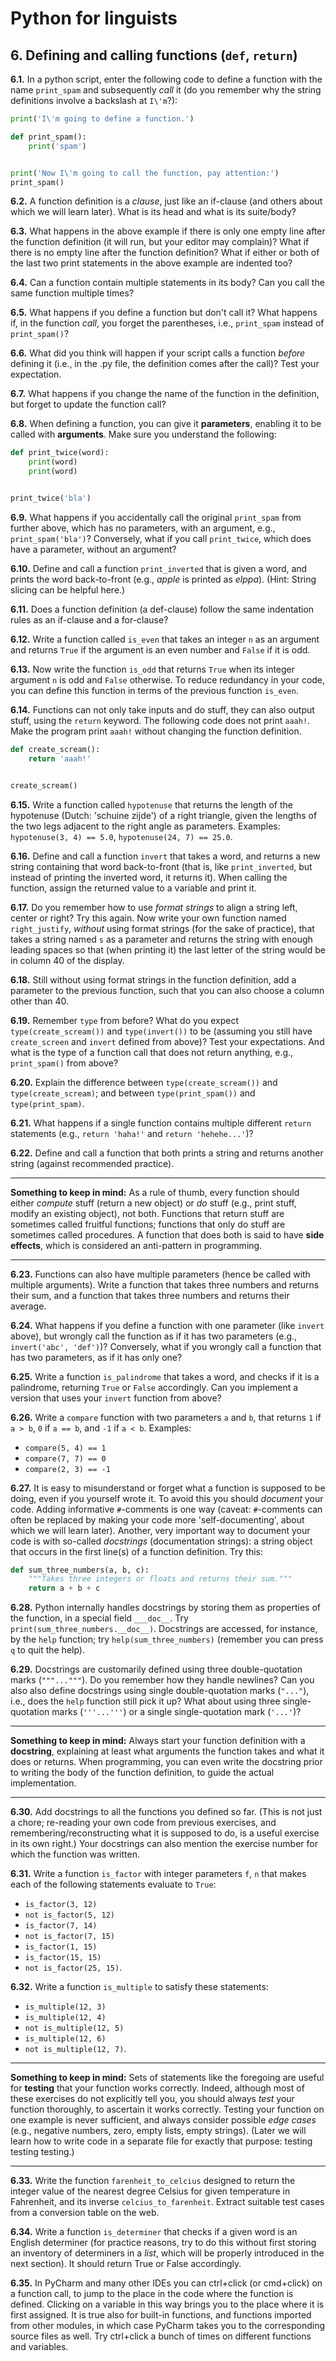 # Python for linguists


## 6. Defining and calling functions (`def`, `return`)

**6.1.** In a python script, enter the following code to define a function with the name `print_spam` and subsequently _call_ it (do you remember why the string definitions involve a backslash at `I\'m`?):

```python
print('I\'m going to define a function.')

def print_spam():
    print('spam')


print('Now I\'m going to call the function, pay attention:')
print_spam()
```


**6.2.** A function definition is a _clause_, just like an if-clause (and others about which we will learn later). What is its head and what is its suite/body?

**6.3.** What happens in the above example if there is only one empty line after the function definition (it will run, but your editor may complain)? What if there is no empty line after the function definition? What if either or both of the last two print statements in the above example are indented too?

**6.4.** Can a function contain multiple statements in its body? Can you call the same function multiple times?

**6.5.** What happens if you define a function but don't call it? What happens if, in the function _call_, you forget the parentheses, i.e., `print_spam` instead of `print_spam()`?

**6.6.** What did you think will happen if your script calls a function _before_ defining it (i.e., in the .py file, the definition comes after the call)? Test your expectation.

**6.7.** What happens if you change the name of the function in the definition, but forget to update the function call?

**6.8.** When defining a function, you can give it **parameters**, enabling it to be called with **arguments**. Make sure you understand the following:

```python
def print_twice(word):
    print(word)
    print(word)


print_twice('bla')
```


**6.9.** What happens if you accidentally call the original `print_spam` from further above, which has no parameters, with an argument, e.g., `print_spam('bla')`? Conversely, what if you call `print_twice`, which does have a parameter, without an argument?

**6.10.** Define and call a function `print_inverted` that is given a word, and prints the word back-to-front (e.g., _apple_ is printed as _elppa_). (Hint: String slicing can be helpful here.)

**6.11.** Does a function definition (a def-clause) follow the same indentation rules as an if-clause and a for-clause?

**6.12.** Write a function called `is_even` that takes an integer `n` as an argument and returns `True` if the argument is an even number and `False` if it is odd.

**6.13.** Now write the function `is_odd` that returns `True` when its integer argument `n` is odd and `False` otherwise. To reduce redundancy in your code, you can define this function in terms of the previous function `is_even`.

**6.14.** Functions can not only take inputs and do stuff, they can also output stuff, using the `return` keyword. The following code does not print `aaah!`. Make the program print `aaah!` without changing the function definition.

```python
def create_scream():
    return 'aaah!'


create_scream()
```


**6.15.** Write a function called `hypotenuse` that returns the length of the hypotenuse (Dutch: 'schuine zijde') of a right triangle, given the lengths of the two legs adjacent to the right angle as parameters. Examples: `hypotenuse(3, 4) == 5.0`, `hypotenuse(24, 7) == 25.0`.

**6.16.** Define and call a function `invert` that takes a word, and returns a new string containing that word back-to-front (that is, like `print_inverted`, but instead of printing the inverted word, it returns it). When calling the function, assign the returned value to a variable and print it.

**6.17.** Do you remember how to use _format strings_ to align a string left, center or right? Try this again. Now write your own function named `right_justify`, _without_ using format strings (for the sake of practice), that takes a string named `s` as a parameter and returns the string with enough leading spaces so that (when printing it) the last letter of the string would be in column 40 of the display.

**6.18.** Still without using format strings in the function definition, add a parameter to the previous function, such that you can also choose a column other than 40.

**6.19.** Remember `type` from before? What do you expect `type(create_scream())` and `type(invert())` to be (assuming you still have `create_screen` and `invert` defined from above)? Test your expectations. And what is the type of a function call that does not return anything, e.g., `print_spam()` from above?

**6.20.** Explain the difference between `type(create_scream())` and `type(create_scream)`; and between `type(print_spam())` and `type(print_spam)`.

**6.21.** What happens if a single function contains multiple different `return` statements (e.g., `return 'haha!'` and `return 'hehehe...'`)?

**6.22.** Define and call a function that both prints a string and returns another string (against recommended practice).

- - - - - -
**Something to keep in mind:** As a rule of thumb, every function should either _compute_ stuff (return a new object) or _do_ stuff (e.g., print stuff, modify an existing object), not both. Functions that return stuff are sometimes called fruitful functions; functions that only do stuff are sometimes called procedures. A function that does both is said to have **side effects**, which is considered an anti-pattern in programming.
- - - - -

**6.23.** Functions can also have multiple parameters (hence be called with multiple arguments). Write a function that takes three numbers and returns their sum, and a function that takes three numbers and returns their average.

**6.24.** What happens if you define a function with one parameter (like `invert` above), but wrongly call the function as if it has two parameters (e.g., `invert('abc', 'def')`)? Conversely, what if you wrongly call a function that has two parameters, as if it has only one?

**6.25.** Write a function `is_palindrome` that takes a word, and checks if it is a palindrome, returning `True` or `False` accordingly. Can you implement a version that uses your `invert` function from above?

**6.26.** Write a `compare` function with two parameters `a` and `b`, that returns `1` if `a > b`, `0` if `a == b`, and `-1` if `a < b`. Examples:
- `compare(5, 4) == 1` 
- `compare(7, 7) == 0` 
- `compare(2, 3) == -1`

**6.27.** It is easy to misunderstand or forget what a function is supposed to be doing, even if you yourself wrote it. To avoid this you should _document_ your code. Adding informative `#`-comments is one way (caveat: `#`-comments can often be replaced by making your code more 'self-documenting', about which we will learn later). Another, very important way to document your code is with so-called _docstrings_ (documentation strings): a string object that occurs in the first line(s) of a function definition. Try this:

```python
def sum_three_numbers(a, b, c):
	"""Takes three integers or floats and returns their sum."""
	return a + b + c
```


**6.28.** Python internally handles docstrings by storing them as properties of the function, in a special field `___doc__`. Try `print(sum_three_numbers.__doc__)`. Docstrings are accessed, for instance, by the `help` function; try `help(sum_three_numbers)` (remember you can press `q` to quit the help).

**6.29.** Docstrings are customarily defined using three double-quotation marks (`"""..."""`). Do you remember how they handle newlines? Can you also also define docstrings using single double-quotation marks (`"..."`), i.e., does the `help` function still pick it up? What about using three single-quotation marks (`'''...'''`) or a single single-quotation mark (`'...'`)?

- - - - - -
**Something to keep in mind:** Always start your function definition with a **docstring**, explaining at least what arguments the function takes and what it does or returns. When programming, you can even write the docstring prior to writing the body of the function definition, to guide the actual implementation.
- - - - -

**6.30.** Add docstrings to all the functions you defined so far. (This is not just a chore; re-reading your own code from previous exercises, and remembering/reconstructing what it is supposed to do, is a useful exercise in its own right.) Your docstrings can also mention the exercise number for which the function was written.

**6.31.** Write a function `is_factor` with integer parameters `f`, `n` that makes each of the following statements evaluate to `True`: 
- `is_factor(3, 12)` 
- `not is_factor(5, 12)` 
- `is_factor(7, 14)` 
- `not is_factor(7, 15)` 
- `is_factor(1, 15)` 
- `is_factor(15, 15)` 
- `not is_factor(25, 15)`.

**6.32.** Write a function `is_multiple` to satisfy these statements: 
- `is_multiple(12, 3)` 
- `is_multiple(12, 4)` 
- `not is_multiple(12, 5)` 
- `is_multiple(12, 6)` 
- `not is_multiple(12, 7)`.

- - - - - -
**Something to keep in mind:** Sets of statements like the foregoing are useful for **testing** that your function works correctly. Indeed, although most of these exercises do not explicitly tell you, you should always _test_ your function thoroughly, to ascertain it works correctly. Testing your function on one example is never sufficient, and always consider possible _edge cases_ (e.g., negative numbers, zero, empty lists, empty strings). (Later we will learn how to write code in a separate file for exactly that purpose: testing testing testing.)
- - - - -

**6.33.** Write the function `farenheit_to_celcius` designed to return the integer value of the nearest degree Celsius for given temperature in Fahrenheit, and its inverse `celcius_to_farenheit`. Extract suitable test cases from a conversion table on the web.

**6.34.** Write a function `is_determiner` that checks if a given word is an English determiner (for practice reasons, try to do this without first storing an inventory of determiners in a _list_, which will be properly introduced in the next section). It should return True or False accordingly.

**6.35.** In PyCharm and many other IDEs you can ctrl+click (or cmd+click) on a function call, to jump to the place in the code where the function is defined. Clicking on a variable in this way brings you to the place where it is first assigned. It is true also for built-in functions, and functions imported from other modules, in which case PyCharm takes you to the corresponding source files as well. Try ctrl+click a bunch of times on different functions and variables.

